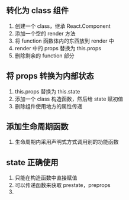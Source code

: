 ## 转化为 class 组件

1. 创建一个 class，继承 React.Component
2. 添加一个空的 render 方法
3. 将 function 函数体内的东西放到 render 中
4. render 中的 props 替换为 this.props
5. 删除剩余的 function 部分

## 将 props 转换为内部状态

1. this.props 替换为 this.state
2. 添加一个 class 构造函数，然后给 state 赋初值
3. 删除组件使用地方的属性传递

## 添加生命周期函数

1. 生命周期内采用声明式方式调用别的功能函数

## state 正确使用

1. 只能在构造函数中直接赋值
2. 可以传递函数来获取 prestate，preprops
3.
